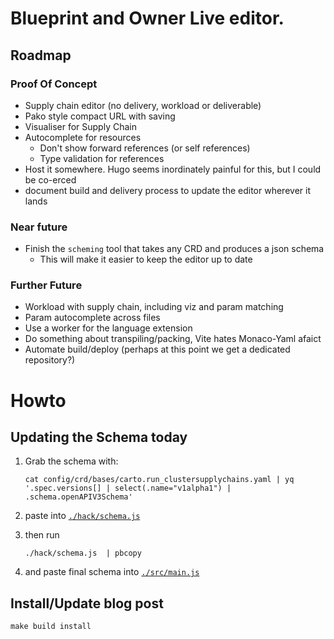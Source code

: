 
# Blueprint and Owner Live editor.

## Roadmap

### Proof Of Concept

* Supply chain editor (no delivery, workload or deliverable)
* Pako style compact URL with saving
* Visualiser for Supply Chain
* Autocomplete for resources
  * Don't show forward references (or self references)
  * Type validation for references
* Host it somewhere. Hugo seems inordinately painful for this, but I could be co-erced
* document build and delivery process to update the editor wherever it lands


### Near future

* Finish the `scheming` tool that takes any CRD and produces a json schema
  * This will make it easier to keep the editor up to date

### Further Future
 
* Workload with supply chain, including viz and param matching
* Param autocomplete across files
* Use a worker for the language extension
* Do something about transpiling/packing, Vite hates Monaco-Yaml afaict
* Automate build/deploy (perhaps at this point we get a dedicated repository?)

# Howto

## Updating the Schema today

1. Grab the schema with:
   ```
   cat config/crd/bases/carto.run_clustersupplychains.yaml | yq '.spec.versions[] | select(.name="v1alpha1") | .schema.openAPIV3Schema'
   ```
2. paste into [`./hack/schema.js`](./hack/schema.js)
3. then run 
   ```
   ./hack/schema.js  | pbcopy
   ```

4. and paste final schema into [`./src/main.js`](./src/main.js)


## Install/Update blog post

```
make build install
```